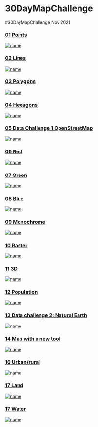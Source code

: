 # 30DayMapChallenge
#30DayMapChallenge Nov 2021

### [01 Points](https://github.com/leeolney3/30DayMapChallenge/tree/main/01_points)
[![name](https://github.com/leeolney3/30DayMapChallenge/blob/main/01_points/01_points.png)](https://github.com/leeolney3/30DayMapChallenge/tree/main/01_points)

### [02 Lines](https://github.com/leeolney3/30DayMapChallenge/tree/main/02_lines)
[![name](https://github.com/leeolney3/30DayMapChallenge/blob/main/02_lines/02_lines.png)](https://github.com/leeolney3/30DayMapChallenge/tree/main/02_lines)

### [03 Polygons](https://github.com/leeolney3/30DayMapChallenge/tree/main/03_polygons)
[![name](https://github.com/leeolney3/30DayMapChallenge/blob/main/03_polygons/03_polygons.png)](https://github.com/leeolney3/30DayMapChallenge/tree/main/03_polygons)

### [04 Hexagons](https://github.com/leeolney3/30DayMapChallenge/tree/main/04_hexagons)
[![name](https://github.com/leeolney3/30DayMapChallenge/blob/main/04_hexagons/04_hexagons.png)](https://github.com/leeolney3/30DayMapChallenge/tree/main/04_hexagons)

### [05 Data Challenge 1 OpenStreetMap](https://github.com/leeolney3/30DayMapChallenge/tree/main/05_OSM)
[![name](https://github.com/leeolney3/30DayMapChallenge/blob/main/05_OSM/05_OSM.png)](https://github.com/leeolney3/30DayMapChallenge/tree/main/05_OSM)

### [06 Red](https://github.com/leeolney3/30DayMapChallenge/tree/main/06_red)
[![name](https://github.com/leeolney3/30DayMapChallenge/blob/main/06_red/06_red.png)](https://github.com/leeolney3/30DayMapChallenge/tree/main/06_red)

### [07 Green](https://github.com/leeolney3/30DayMapChallenge/tree/main/07_green)
[![name](https://github.com/leeolney3/30DayMapChallenge/blob/main/07_green/07_green_1.png)](https://github.com/leeolney3/30DayMapChallenge/tree/main/07_green)

### [08 Blue](https://github.com/leeolney3/30DayMapChallenge/tree/main/08_blue)
[![name](https://github.com/leeolney3/30DayMapChallenge/blob/main/08_blue/08_blue.png)](https://github.com/leeolney3/30DayMapChallenge/tree/main/08_blue)

### [09 Monochrome](https://github.com/leeolney3/30DayMapChallenge/tree/main/09_monochrome)
[![name](https://github.com/leeolney3/30DayMapChallenge/blob/main/09_monochrome/09_monochrome.png)](https://github.com/leeolney3/30DayMapChallenge/tree/main/09_monochrome)

### [10 Raster](https://github.com/leeolney3/30DayMapChallenge/tree/main/10_raster)
[![name](https://github.com/leeolney3/30DayMapChallenge/blob/main/10_raster/10_raster.png)](https://github.com/leeolney3/30DayMapChallenge/tree/main/10_raster)

### [11 3D](https://github.com/leeolney3/30DayMapChallenge/tree/main/11_3D)
[![name](https://github.com/leeolney3/30DayMapChallenge/blob/main/11_3D/11_3D.png)](https://github.com/leeolney3/30DayMapChallenge/tree/main/11_3D)

### [12 Population](https://github.com/leeolney3/30DayMapChallenge/tree/main/12_population)
[![name](https://github.com/leeolney3/30DayMapChallenge/blob/main/12_population/population.png)](https://github.com/leeolney3/30DayMapChallenge/tree/main/12_population)

### [13 Data challenge 2: Natural Earth](https://github.com/leeolney3/30DayMapChallenge/tree/main/13_ne)
[![name](https://github.com/leeolney3/30DayMapChallenge/blob/main/13_ne/13_ne.png)](https://github.com/leeolney3/30DayMapChallenge/tree/main/13_ne)

### [14 Map with a new tool](https://github.com/leeolney3/30DayMapChallenge/tree/main/14_new_tool)
[![name](https://github.com/leeolney3/30DayMapChallenge/blob/main/14_new_tool/14_tool_cropped.png)](https://github.com/leeolney3/30DayMapChallenge/tree/main/14_new_tool)

### [16 Urban/rural](https://github.com/leeolney3/30DayMapChallenge/tree/main/16_urban_rural)
[![name](https://github.com/leeolney3/30DayMapChallenge/blob/main/16_urban_rural/16_urban.png)](https://github.com/leeolney3/30DayMapChallenge/tree/main/16_urban_rural)

### [17 Land](https://github.com/leeolney3/30DayMapChallenge/tree/main/17_land)
[![name](https://github.com/leeolney3/30DayMapChallenge/blob/main/17_land/17_land.png)](https://github.com/leeolney3/30DayMapChallenge/tree/main/17_land)

### [17 Water](https://github.com/leeolney3/30DayMapChallenge/tree/main/18_water)
[![name](https://github.com/leeolney3/30DayMapChallenge/blob/main/18_water/18_water.png)](https://github.com/leeolney3/30DayMapChallenge/tree/main/18_water)
